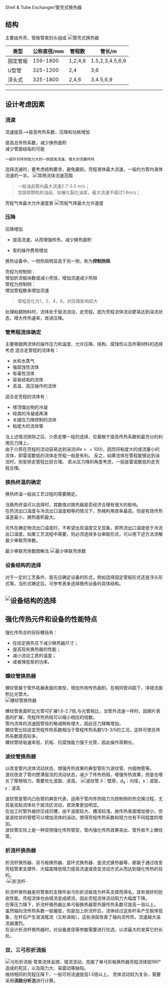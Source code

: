 Shell & Tube Exchanger/管壳式换热器

## 结构
主要由外壳、管板管束封头组成
  ![管壳式换热器](img/管壳式换热器结构图.PNG "管壳式换热器结构图")


  | 类型     | 公称直径/mm | 管程数  | 管长/m          |
  | -------- | ----------- | ------- | --------------- |
  | 固定管板 | 159-1800    | 1,2,4,6 | 1.5,2,3,4.5,6,9 |
  | U型管    | 325-1200    | 2,4     | 3,6             |
  | 浮头式   | 325-1800    | 2,4,6   | 3,4.5,6,9       |
  
-----
## 设计考虑因素
### **流速**
流速提高-->提高传热系数，压降和功耗增加

  提高总传热系数，减少换热面积  
  减少管面结垢的可能  
```
一般针对传热阻力大的一侧提高流速，增大对流膜传热
```

  选择流速时，要考虑结构要求，避免磨损，壳程液体最大流速，一般约为管内液体流速的一半。
  ![常用流体流速范围](img\常用流体流速范围.PNG)  
  
>一般油品管内最大流速2.7-3.0 m/s；  
>含固体颗粒的油品，如催化裂化油浆，最大流速不超过1.8m/s；   


  壳程气体最大允许速度表
  ![壳程气体最大允许速度](img\壳程气体最大允许速度.PNG)

### **压降**

  压降增加  

* 提高流速，从而增强传热，减少换热面积  
  
* 泵的操作费用增加  


换热设备中，一侧热阻明显高于另一侧，称为**控制热阻**

  壳程为控制侧：  
    增加折流板块数或减小壳径，增加流速减少热阻  
  管程为控制侧：  
    增加管程数来增加流速  

>管程变化为1，2，4，6，对压降影响较大  

  处理粘稠物料时，流体处于层流流动，走壳程。因为壳程流体流动更易达到湍流状态，增大传热速率，改进压降。

### **管壳程流体确定**
主要根据两流体的操作压力和温度、允许压降、结构、腐蚀性以及所需材料的选择考虑
适合走管程的流体有：  

* 水和水蒸气  
* 强腐蚀性流体  
* 有毒性流体  
* 容易结垢的流体  
* 高温、高压操作的流体  
  
适合走壳程的流体有：

* 塔顶熘出物的冷凝  
* 经类的冷凝或再沸  
* 关键压力降控制的流体  
* 粘度大的流体等  
  
当上述情况排除之后，介质走哪一程的选择，应着眼于提高传热系数和最充分的利用压力降上。  
  由于介质在壳程的流动容易达到湍流$(Re>=100)$，因而将粘度大的或流量小的流体，即雷诺数低的流体走壳程一般是有利。
  反之，如果流体在管程能够达到湍流时，则安排走管程比较合理。
  若从压力降的角度考虑，一般是雷诺数低的走壳程合理。

### **换热终温的确定**
换热终温一般由工艺过程的需要确定。  
  
  当换热终温可以选择时，其数值对换热器是否经济合理有很大的影响。  
  在热流出口温度与冷流出口温度相等的情况下，热械利用效率最高，但是有效传热温差最小，换热面积最大。  

另外在确定物流出口温度时，不希望出现温度交叉现象。即热流出口温度低于冷流出口温度。如果工艺流程中需要，则必须选择多台串联形式，可以用下述方法求解最少串联壳体数。
  
最少串联壳体数图解法 
![最少串联壳体数](img/最少壳体数法.PNG)

### **设备结构的选择**
对于一定的工艺条件，首先应确定设备的形式，例如选择固定管板形式还是浮头形式等。当形式确定后，可参考表来选择换热设备的具体结构。

![设备结构的选择](img\设备结构的选择.PNG)
----

## 强化传热元件和设备的性能特点
强化传热总的目标概括有：  

* 在给定换热员下减少换热器尺寸；  
* 提高现有换热器的性能；  
* 减小流动工质的温差；  
* 或者降低泵的功率。  

### 螺纹管换热器
螺纹管属于管外拓展表面的类型，增加外侧传热面积。在相同管间距下，净错流面积比光管大。  
![螺纹管换热器](img\螺纹管.PNG)

  螺纹管表面积比光管可扩展1.6-2.7倍,与光管相比，当管外流速一样时，因翅片表面的扩展，壳程传热热阻可以缩小相应的倍数。  
  管内流体的流速因管径的略减稍有增大，因此压力降略增加。  
  螺纹管比较适宜壳程传热系数相当于管程传热系数1/3-3/5的工况，这样可使总传热系数提高较多。  
  螺纹管结垢速率低，抗垢、抗腐蚀能力强于光管，因此操作周期长。  

### 波纹管换热器
以改变管内流体流动状态、增强传热效果的典型管形为波纹管、内插物管等。  
  波纹改变了管内壁滞层流的流动状态，减少了传热热阻，增强传热效果，但是也增长了摩擦阻力，需要优化波距、波高。
![波纹管](img\波纹管.PNG)
  $\delta$：壁厚，$d_0$：内径，$s$：波距，$\epsilon$：波高  

波纹管是管内凸肋管的典型代表，适用于管内传热阻力为控制侧的热交换过程，尤其是高粘流体处于层流区流动，其效果更加明显。  
在加工时管外被挤压成凹槽，由千波距较大、槽深较浅，故传热表面增加很少。但是波纹状的管壁可以增加流体的湍动，使得壳程传热系数和阻力也有不同程度的增加。  
波纹管实际上是一种双侧强化传热管型，管内强化传热效果突出、管外抵不上螺纹管。  

### 折流杆换热器
折流杆换热器、双弓板换热器、盘环式换热器、旋流式换热器等，都属于通过改变壳程管束支撑件、大幅度降低阻力提高流速或改变流动方式从而达到强化传热的目的。  
-![折流杆](img\折流杆.PNG)-

折流杆换热器是将管束的支撑件由弓形折流板改为杆系支撑而得名，具有很好的防疫性能。壳程流体也由错流变成顺流，因此壳程流体流动阻力大幅度下降。  
在等压力降下，折流杆换热器比单弓板换热器管外膜传热系数可提高一倍以上。  
虽然轴向流传热系数一般偏低，但是加上折流杆后，流体经过这些杆系产生脱体现象，在杆后产生波涡尾流（又称涡街）。这些涡街改善了轴向流传热，流速越大湍流越激烈。  
在设计折流杆换热器时，对设备直径等参数需要进行优选，以求最大的发挥它的长处。  

### 双、三弓形折流板
![弓形折流板](img\弓形折流板.PNG)
管束流体呈顺、错流流动，克服了单弓形板换热器壳程流体因180°造成的死区，以及阻力大、易震动等缺陷。  
维持相同的壳程压降下，一般可将流速提高1.5倍以上。
壳体流动较为复杂，需要采用**流路分析法**进行计算。


